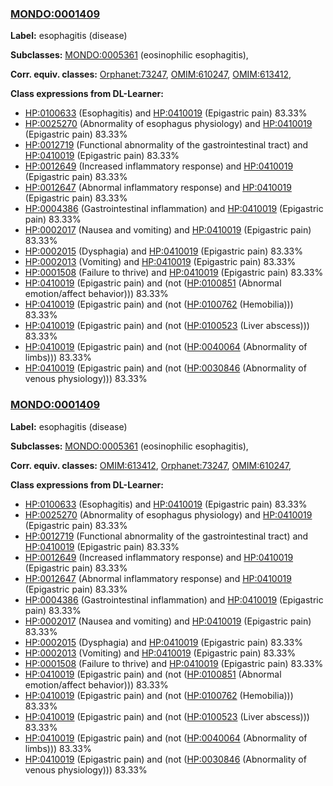 
### [MONDO:0001409](http://purl.obolibrary.org/obo/MONDO_0001409)
**Label:** esophagitis (disease)

**Subclasses:** [MONDO:0005361](http://purl.obolibrary.org/obo/MONDO_0005361) (eosinophilic esophagitis), 

**Corr. equiv. classes:** [Orphanet:73247](http://www.orpha.net/ORDO/Orphanet_73247), [OMIM:610247](http://purl.obolibrary.org/obo/OMIM_610247), [OMIM:613412](http://purl.obolibrary.org/obo/OMIM_613412), 

**Class expressions from DL-Learner:**

- [HP:0100633](http://purl.obolibrary.org/obo/HP_0100633) (Esophagitis) and [HP:0410019](http://purl.obolibrary.org/obo/HP_0410019) (Epigastric pain) 83.33%
- [HP:0025270](http://purl.obolibrary.org/obo/HP_0025270) (Abnormality of esophagus physiology) and [HP:0410019](http://purl.obolibrary.org/obo/HP_0410019) (Epigastric pain) 83.33%
- [HP:0012719](http://purl.obolibrary.org/obo/HP_0012719) (Functional abnormality of the gastrointestinal tract) and [HP:0410019](http://purl.obolibrary.org/obo/HP_0410019) (Epigastric pain) 83.33%
- [HP:0012649](http://purl.obolibrary.org/obo/HP_0012649) (Increased inflammatory response) and [HP:0410019](http://purl.obolibrary.org/obo/HP_0410019) (Epigastric pain) 83.33%
- [HP:0012647](http://purl.obolibrary.org/obo/HP_0012647) (Abnormal inflammatory response) and [HP:0410019](http://purl.obolibrary.org/obo/HP_0410019) (Epigastric pain) 83.33%
- [HP:0004386](http://purl.obolibrary.org/obo/HP_0004386) (Gastrointestinal inflammation) and [HP:0410019](http://purl.obolibrary.org/obo/HP_0410019) (Epigastric pain) 83.33%
- [HP:0002017](http://purl.obolibrary.org/obo/HP_0002017) (Nausea and vomiting) and [HP:0410019](http://purl.obolibrary.org/obo/HP_0410019) (Epigastric pain) 83.33%
- [HP:0002015](http://purl.obolibrary.org/obo/HP_0002015) (Dysphagia) and [HP:0410019](http://purl.obolibrary.org/obo/HP_0410019) (Epigastric pain) 83.33%
- [HP:0002013](http://purl.obolibrary.org/obo/HP_0002013) (Vomiting) and [HP:0410019](http://purl.obolibrary.org/obo/HP_0410019) (Epigastric pain) 83.33%
- [HP:0001508](http://purl.obolibrary.org/obo/HP_0001508) (Failure to thrive) and [HP:0410019](http://purl.obolibrary.org/obo/HP_0410019) (Epigastric pain) 83.33%
- [HP:0410019](http://purl.obolibrary.org/obo/HP_0410019) (Epigastric pain) and (not ([HP:0100851](http://purl.obolibrary.org/obo/HP_0100851) (Abnormal emotion/affect behavior))) 83.33%
- [HP:0410019](http://purl.obolibrary.org/obo/HP_0410019) (Epigastric pain) and (not ([HP:0100762](http://purl.obolibrary.org/obo/HP_0100762) (Hemobilia))) 83.33%
- [HP:0410019](http://purl.obolibrary.org/obo/HP_0410019) (Epigastric pain) and (not ([HP:0100523](http://purl.obolibrary.org/obo/HP_0100523) (Liver abscess))) 83.33%
- [HP:0410019](http://purl.obolibrary.org/obo/HP_0410019) (Epigastric pain) and (not ([HP:0040064](http://purl.obolibrary.org/obo/HP_0040064) (Abnormality of limbs))) 83.33%
- [HP:0410019](http://purl.obolibrary.org/obo/HP_0410019) (Epigastric pain) and (not ([HP:0030846](http://purl.obolibrary.org/obo/HP_0030846) (Abnormality of venous physiology))) 83.33%



### [MONDO:0001409](http://purl.obolibrary.org/obo/MONDO_0001409)
**Label:** esophagitis (disease)

**Subclasses:** [MONDO:0005361](http://purl.obolibrary.org/obo/MONDO_0005361) (eosinophilic esophagitis), 

**Corr. equiv. classes:** [OMIM:613412](http://purl.obolibrary.org/obo/OMIM_613412), [Orphanet:73247](http://www.orpha.net/ORDO/Orphanet_73247), [OMIM:610247](http://purl.obolibrary.org/obo/OMIM_610247), 

**Class expressions from DL-Learner:**

- [HP:0100633](http://purl.obolibrary.org/obo/HP_0100633) (Esophagitis) and [HP:0410019](http://purl.obolibrary.org/obo/HP_0410019) (Epigastric pain) 83.33%
- [HP:0025270](http://purl.obolibrary.org/obo/HP_0025270) (Abnormality of esophagus physiology) and [HP:0410019](http://purl.obolibrary.org/obo/HP_0410019) (Epigastric pain) 83.33%
- [HP:0012719](http://purl.obolibrary.org/obo/HP_0012719) (Functional abnormality of the gastrointestinal tract) and [HP:0410019](http://purl.obolibrary.org/obo/HP_0410019) (Epigastric pain) 83.33%
- [HP:0012649](http://purl.obolibrary.org/obo/HP_0012649) (Increased inflammatory response) and [HP:0410019](http://purl.obolibrary.org/obo/HP_0410019) (Epigastric pain) 83.33%
- [HP:0012647](http://purl.obolibrary.org/obo/HP_0012647) (Abnormal inflammatory response) and [HP:0410019](http://purl.obolibrary.org/obo/HP_0410019) (Epigastric pain) 83.33%
- [HP:0004386](http://purl.obolibrary.org/obo/HP_0004386) (Gastrointestinal inflammation) and [HP:0410019](http://purl.obolibrary.org/obo/HP_0410019) (Epigastric pain) 83.33%
- [HP:0002017](http://purl.obolibrary.org/obo/HP_0002017) (Nausea and vomiting) and [HP:0410019](http://purl.obolibrary.org/obo/HP_0410019) (Epigastric pain) 83.33%
- [HP:0002015](http://purl.obolibrary.org/obo/HP_0002015) (Dysphagia) and [HP:0410019](http://purl.obolibrary.org/obo/HP_0410019) (Epigastric pain) 83.33%
- [HP:0002013](http://purl.obolibrary.org/obo/HP_0002013) (Vomiting) and [HP:0410019](http://purl.obolibrary.org/obo/HP_0410019) (Epigastric pain) 83.33%
- [HP:0001508](http://purl.obolibrary.org/obo/HP_0001508) (Failure to thrive) and [HP:0410019](http://purl.obolibrary.org/obo/HP_0410019) (Epigastric pain) 83.33%
- [HP:0410019](http://purl.obolibrary.org/obo/HP_0410019) (Epigastric pain) and (not ([HP:0100851](http://purl.obolibrary.org/obo/HP_0100851) (Abnormal emotion/affect behavior))) 83.33%
- [HP:0410019](http://purl.obolibrary.org/obo/HP_0410019) (Epigastric pain) and (not ([HP:0100762](http://purl.obolibrary.org/obo/HP_0100762) (Hemobilia))) 83.33%
- [HP:0410019](http://purl.obolibrary.org/obo/HP_0410019) (Epigastric pain) and (not ([HP:0100523](http://purl.obolibrary.org/obo/HP_0100523) (Liver abscess))) 83.33%
- [HP:0410019](http://purl.obolibrary.org/obo/HP_0410019) (Epigastric pain) and (not ([HP:0040064](http://purl.obolibrary.org/obo/HP_0040064) (Abnormality of limbs))) 83.33%
- [HP:0410019](http://purl.obolibrary.org/obo/HP_0410019) (Epigastric pain) and (not ([HP:0030846](http://purl.obolibrary.org/obo/HP_0030846) (Abnormality of venous physiology))) 83.33%


